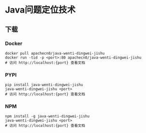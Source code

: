# Java问题定位技术

## 下载

### Docker

```
docker pull apachecn0/java-wenti-dingwei-jishu
docker run -tid -p <port>:80 apachecn0/java-wenti-dingwei-jishu
# 访问 http://localhost:{port} 查看文档
```

### PYPI

```
pip install java-wenti-dingwei-jishu
java-wenti-dingwei-jishu <port>
# 访问 http://localhost:{port} 查看文档
```

### NPM

```
npm install -g java-wenti-dingwei-jishu
java-wenti-dingwei-jishu <port>
# 访问 http://localhost:{port} 查看文档
```